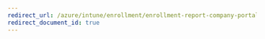 ```yaml
---
redirect_url: /azure/intune/enrollment/enrollment-report-company-portal-abandon
redirect_document_id: true
---
```

